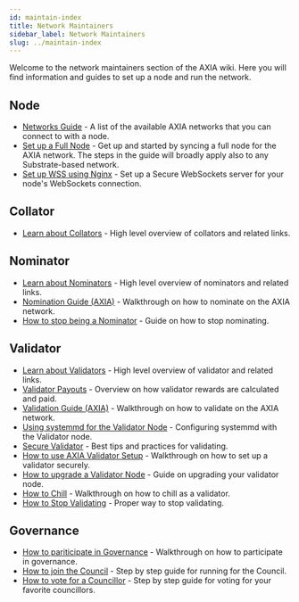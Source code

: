 ```yaml
---
id: maintain-index
title: Network Maintainers
sidebar_label: Network Maintainers
slug: ../maintain-index
---
```


Welcome to the network maintainers section of the AXIA wiki. Here you will find information and
guides to set up a node and run the network.

## Node

- [Networks Guide](maintain-networks.md) - A list of the available AXIA networks that you can
  connect to with a node.
- [Set up a Full Node](maintain-sync.md) - Get up and started by syncing a full node for the AXIA
  network. The steps in the guide will broadly apply also to any Substrate-based network.
- [Set up WSS using Nginx](maintain-wss.md) - Set up a Secure WebSockets server for your node's
  WebSockets connection.

## Collator

- [Learn about Collators](../learn/learn-collator.md) - High level overview of collators and related links.

## Nominator

- [Learn about Nominators](../learn/learn-nominator.md) - High level overview of nominators and related
  links.
- [Nomination Guide (AXIA)](maintain-guides-how-to-nominate-AXIA.md) - Walkthrough on how to
  nominate on the AXIA network.
- [How to stop being a Nominator](maintain-guides-how-to-unbond.md) - Guide on how to stop
  nominating.

## Validator

- [Learn about Validators](../learn/learn-validator.md) - High level overview of validator and related links.
- [Validator Payouts](maintain-guides-validator-payout.md) - Overview on how validator rewards are
  calculated and paid.
- [Validation Guide (AXIA)](maintain-guides-how-to-validate-AXIA.md) - Walkthrough on how to
  validate on the AXIA network.
- [Using systemmd for the Validator Node](maintain-guides-how-to-systemd.md) - Configuring systemmd
  with the Validator node.
- [Secure Validator](maintain-guides-secure-validator.md) - Best tips and practices for validating.
- [How to use AXIA Validator Setup](maintain-guides-how-to-use-AXIA-validator-setup.md) -
  Walkthrough on how to set up a validator securely.
- [How to upgrade a Validator Node](maintain-guides-how-to-upgrade.md) - Guide on upgrading your
  validator node.
- [How to Chill](maintain-guides-how-to-chill.md) - Walkthrough on how to chill as a validator.
- [How to Stop Validating](maintain-guides-how-to-stop-validating.md) - Proper way to stop
  validating.

## Governance

- [How to pariticipate in Governance](maintain-guides-democracy.md) - Walkthrough on how to
  participate in governance.
- [How to join the Council][join the council] - Step by step guide for running for the Council.
- [How to vote for a Councillor][vote for councillors] - Step by step guide for voting for your
  favorite councillors.

[join the council]: maintain-guides-how-to-join-council.md
[vote for councillors]: maintain-guides-how-to-vote-councillor.md

